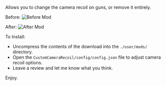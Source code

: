 Allows you to change the camera recoil on guns, or remove it entirely.

Before:
![Before Mod](images/Before.gif)

After:
![After Mod](images/After.gif)

To Install:

 - Uncompress the contents of the download into the `./user/mods/` directory.
 - Open the `CustomCameraRecoil/config/config.json` file to adjust camera recoil options.
 - Leave a review and let me know what you think.

Enjoy.
